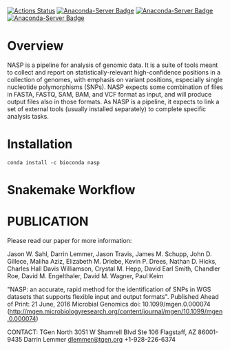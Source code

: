 [![Actions Status](https://github.com/TGenNorth/NASP/workflows/build/badge.svg)](https://github.com/TGenNorth/NASP/actions)
[![Anaconda-Server Badge](https://anaconda.org/bioconda/nasp/badges/platforms.svg)](https://anaconda.org/bioconda/nasp)
[![Anaconda-Server Badge](https://anaconda.org/bioconda/nasp/badges/license.svg)](https://anaconda.org/bioconda/nasp)
[![Anaconda-Server Badge](https://anaconda.org/bioconda/nasp/badges/installer/conda.svg)](https://conda.anaconda.org/bioconda)

# Overview

NASP is a pipeline for analysis of genomic data. It is a suite of tools meant to collect and report on statistically-relevant high-confidence positions in a collection of genomes, with emphasis on variant positions, especially single nucleotide polymorphisms (SNPs). NASP expects some combination of files in FASTA, FASTQ, SAM, BAM, and VCF format as input, and will produce output files also in those formats. As NASP is a pipeline, it expects to link a set of external tools (usually installed separately) to complete specific analysis tasks.

# Installation

`conda install -c bioconda nasp`

# Snakemake Workflow

# PUBLICATION
Please read our paper for more information:

Jason W. Sahl, Darrin Lemmer, Jason Travis, James M. Schupp, John D. Gillece, Maliha Aziz, Elizabeth M. Driebe, Kevin P. Drees, Nathan D. Hicks, Charles Hall Davis Williamson, Crystal M. Hepp, David Earl Smith, Chandler Roe, David M. Engelthaler, David M. Wagner, Paul Keim

"NASP: an accurate, rapid method for the identification of SNPs in WGS datasets that supports flexible input and output formats". Published Ahead of Print: 21 June, 2016 Microbial Genomics doi: 10.1099/mgen.0.000074 (http://mgen.microbiologyresearch.org/content/journal/mgen/10.1099/mgen.0.000074)

CONTACT:
TGen North
3051 W Shamrell Blvd Ste 106
Flagstaff, AZ 86001-9435
Darrin Lemmer
dlemmer@tgen.org
+1-928-226-6374
